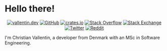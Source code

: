 # Hello there!

<p align="center">
    <a href="https://vallentin.dev" target="_blank"><img src="https://img.shields.io/badge/-vallentin.dev-141518?style=flat-square&labelColor=F9BA00" alt="vallentin.dev" /></a>
    <a href="https://github.com/vallentin" target="_blank"><img src="https://img.shields.io/badge/-@vallentin-000?style=flat-square&logo=github" alt="GitHub" /></a>
    <a href="https://crates.io/users/vallentin" target="_blank"><img src="https://img.shields.io/badge/-crates.io-F74C00?style=flat-square&logo=rust&logoColor=white" alt="crates.io" /></a>
    <a href="https://stackoverflow.com/users/2470818/vallentin" target="_blank"><img src="https://img.shields.io/badge/-Stack%20Overflow-FE7A16?style=flat-square&logo=stack-overflow&logoColor=white" alt="Stack Overflow" /></a>
    <a href="https://stackexchange.com/users/2879629/vallentin?tab=accounts" target="_blank"><img src="https://img.shields.io/badge/-Stack%20Exchange-1E5297?style=flat-square&logo=Stack-Exchange&logoColor=white" alt="Stack Exchange" /></a>
    <a href="https://twitter.com/MrVallentin" target="_blank"><img src="https://img.shields.io/badge/-@MrVallentin-1C9CEA?style=flat-square&logo=twitter&logoColor=white" alt="Twitter" /></a>
    <a href="https://www.reddit.com/user/MrVallentin" target="_blank"><img src="https://img.shields.io/badge/-/u/MrVallentin-FF5700?style=flat-square&logo=reddit&logoColor=white" alt="Reddit" /></a>
</p>

I'm Christian Vallentin, a developer from Denmark with an MSc in Software Engineering.
